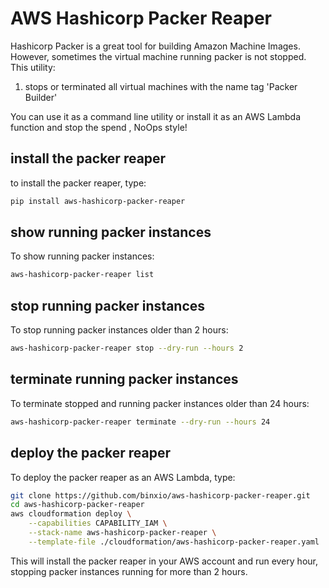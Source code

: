 # AWS Hashicorp Packer Reaper
Hashicorp Packer is a great tool for building Amazon Machine Images. However, sometimes the virtual machine running packer
is not stopped. This utility:

1. stops or terminated all virtual machines with the name tag 'Packer Builder'

You can use it as a command line utility or install it as an AWS Lambda function and stop the spend , NoOps style!

## install the packer reaper
to install the packer reaper, type:

```sh
pip install aws-hashicorp-packer-reaper
```

## show running packer instances
To show running packer instances:
```sh
aws-hashicorp-packer-reaper list
```

## stop running packer instances
To stop running packer instances older than 2 hours:
```sh
aws-hashicorp-packer-reaper stop --dry-run --hours 2
```

## terminate running packer instances
To terminate stopped and running packer instances older than 24 hours:
```sh
aws-hashicorp-packer-reaper terminate --dry-run --hours 24
```

## deploy the packer reaper
To deploy the packer reaper as an AWS Lambda, type:

```sh
git clone https://github.com/binxio/aws-hashicorp-packer-reaper.git
cd aws-hashicorp-packer-reaper
aws cloudformation deploy \
	--capabilities CAPABILITY_IAM \
	--stack-name aws-hashicorp-packer-reaper \
	--template-file ./cloudformation/aws-hashicorp-packer-reaper.yaml
```
This will install the packer reaper in your AWS account and run every hour, stopping packer instances running for more than 2 hours.

